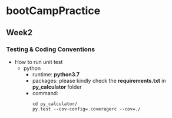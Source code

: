 # bootCampPractice
## Week2
### Testing & Coding Conventions
* How to run unit test
    * python
        * runtime: **python3.7**
        * packages: please kindly check the **requirements.txt** in **py_calculator** folder
        * command:
            ```
            cd py_calculator/
            py.test --cov-config=.coveragerc --cov=./
            ```

